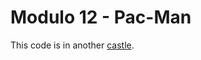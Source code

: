 # Modulo 12 - Pac-Man

This code is in another [castle](https://github.com/unity-mentorama/pac-mentorama-aula).
